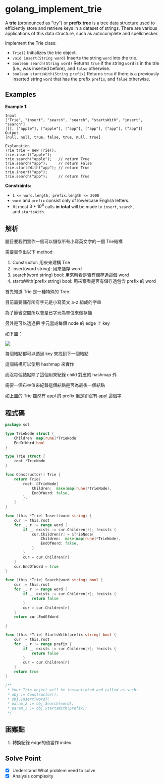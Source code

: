# golang_implement_trie

A **[trie](https://en.wikipedia.org/wiki/Trie)** (pronounced as "try") or **prefix tree** is a tree data structure used to efficiently store and retrieve keys in a dataset of strings. There are various applications of this data structure, such as autocomplete and spellchecker.

Implement the Trie class:

- `Trie()` Initializes the trie object.
- `void insert(String word)` Inserts the string `word` into the trie.
- `boolean search(String word)` Returns `true` if the string `word` is in the trie (i.e., was inserted before), and `false` otherwise.
- `boolean startsWith(String prefix)` Returns `true` if there is a previously inserted string `word` that has the prefix `prefix`, and `false` otherwise.

## Examples

**Example 1:**

```
Input
["Trie", "insert", "search", "search", "startsWith", "insert", "search"]
[[], ["apple"], ["apple"], ["app"], ["app"], ["app"], ["app"]]
Output
[null, null, true, false, true, null, true]

Explanation
Trie trie = new Trie();
trie.insert("apple");
trie.search("apple");   // return True
trie.search("app");     // return False
trie.startsWith("app"); // return True
trie.insert("app");
trie.search("app");     // return True

```

**Constraints:**

- `1 <= word.length, prefix.length <= 2000`
- `word` and `prefix` consist only of lowercase English letters.
- At most $`3*10^4`$ calls **in total** will be made to `insert`, `search`, and `startsWith`.

## 解析

題目要我們實作一個可以儲存所有小寫英文字的一個 Trie結構

需要實作出以下 method:

1.  Constructor:  用來來建構 Trie
2.  insert(word string): 用來儲存 word
3. search(word string) bool: 用來察看是否有儲存過這個 word
4. startsWith(prefix string) bool:  用來察看是否有儲存過包含 prefix 的 word

首先知道 Trie 是一種特殊的 Tree

目前需要儲存所有字元是小寫英文 a-z 組成的字串

為了節省空間所以會是已字元為單位來做存儲

另外是可以透過把 字元當成每個 node 的 edge 上 key

如下圖：

![](https://i.imgur.com/JTyTsFg.png)

每個結點都可以透過 key 來找到下一個結點

這個結構可以使用 hashmap 來實作

而沒每個結點除了這個用來紀錄 child 對應的 hashmap 外

需要一個布林值來紀錄這個結點是否為最後一個結點

如上圖的 Trie 雖然有 appl 的 prefix 但是卻沒有 appl 這個字

## 程式碼

```go
package sol

type TrieNode struct {
	Children  map[rune]*TrieNode
	EndOfWord bool
}

type Trie struct {
	root *TrieNode
}

func Constructor() Trie {
	return Trie{
		root: &TrieNode{
			Children:  make(map[rune]*TrieNode),
			EndOfWord: false,
		},
	}
}

func (this *Trie) Insert(word string) {
	cur := this.root
	for _, r := range word {
		if _, exists := cur.Children[r]; !exists {
			cur.Children[r] = &TrieNode{
				Children:  make(map[rune]*TrieNode),
				EndOfWord: false,
			}
		}
		cur = cur.Children[r]
	}
	cur.EndOfWord = true
}

func (this *Trie) Search(word string) bool {
	cur := this.root
	for _, r := range word {
		if _, exists := cur.Children[r]; !exists {
			return false
		}
		cur = cur.Children[r]
	}
	return cur.EndOfWord

}

func (this *Trie) StartsWith(prefix string) bool {
	cur := this.root
	for _, r := range prefix {
		if _, exists := cur.Children[r]; !exists {
			return false
		}
		cur = cur.Children[r]
	}
	return true
}

/**
 * Your Trie object will be instantiated and called as such:
 * obj := Constructor();
 * obj.Insert(word);
 * param_2 := obj.Search(word);
 * param_3 := obj.StartsWith(prefix);
 */

```

## 困難點

1. 轉換紀錄 edge的值當作 index

## Solve Point

- [x]  Understand What problem need to solve
- [x]  Analysis complexity